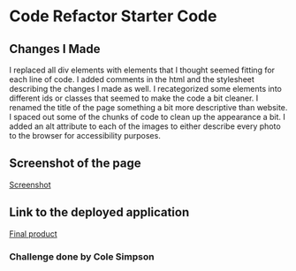# Code Refactor Starter Code

## Changes I Made

I replaced all div elements with elements that I thought seemed fitting for each line of code. I added comments in the html and the stylesheet describing the changes I made as well. I recategorized some elements into different ids or classes that seemed to make the code a bit cleaner. I renamed the title of the page something a bit more descriptive than website. I spaced out some of the chunks of code to clean up the appearance a bit. I added an alt attribute to each of the images to either describe every photo to the browser for accessibility purposes.

## Screenshot of the page

[Screenshot](https://imgur.com/gallery/pB1Kknz)

## Link to the deployed application

[Final product](https://cole22simpson.github.io/week-1-refactor-challenge/)

### Challenge done by Cole Simpson